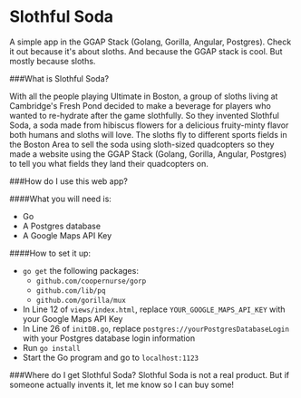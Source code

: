 Slothful Soda
=============

A simple app in the GGAP Stack (Golang, Gorilla, Angular, Postgres).  Check it out because it's about sloths. And because the GGAP stack is cool. But mostly because sloths.

###What is Slothful Soda?

With all the people playing Ultimate in Boston, a group of sloths living at Cambridge's Fresh Pond decided to make a beverage for players who wanted to re-hydrate after the game slothfully.  So they invented Slothful Soda, a soda made from hibiscus flowers for a delicious fruity-minty flavor both humans and sloths will love.  The sloths fly to different sports fields in the Boston Area to sell the soda using sloth-sized quadcopters so they made a website using the GGAP Stack (Golang, Gorilla, Angular, Postgres) to tell you what fields they land their quadcopters on.

###How do I use this web app?

####What you will need is:
* Go
* A Postgres database
* A Google Maps API Key

####How to set it up:
* `go get` the following packages:
  * `github.com/coopernurse/gorp`
  * `github.com/lib/pq`
  * `github.com/gorilla/mux`
* In Line 12 of `views/index.html`, replace `YOUR_GOOGLE_MAPS_API_KEY` with your Google Maps API Key
* In Line 26 of `initDB.go`, replace `postgres://yourPostgresDatabaseLogin` with your Postgres database login information
* Run `go install`
* Start the Go program and go to `localhost:1123`

###Where do I get Slothful Soda?
Slothful Soda is not a real product. But if someone actually invents it, let me know so I can buy some!

##NOTE: Don't tell friends who are likely to believe satire news articles like the ones on The Onion about this repository.  Sloths don't live on the Fresh Pond and don't have quadcopters but everyone knows if sloths figure out how to use quadcopters it means the Apocalypse is here and we really don't need any more people theorizing about when the Apocalypse is.
